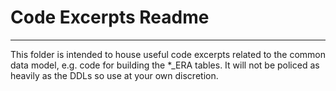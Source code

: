 # Code Excerpts Readme
--------

This folder is intended to house useful code excerpts related to the common data model, e.g. code for building the *_ERA tables. It will not be policed as heavily as the DDLs so use at your own discretion.